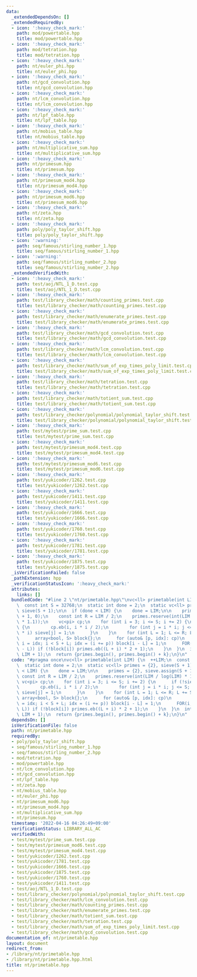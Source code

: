 ```yaml
---
data:
  _extendedDependsOn: []
  _extendedRequiredBy:
  - icon: ':heavy_check_mark:'
    path: mod/powertable.hpp
    title: mod/powertable.hpp
  - icon: ':heavy_check_mark:'
    path: mod/tetration.hpp
    title: mod/tetration.hpp
  - icon: ':heavy_check_mark:'
    path: nt/euler_phi.hpp
    title: nt/euler_phi.hpp
  - icon: ':heavy_check_mark:'
    path: nt/gcd_convolution.hpp
    title: nt/gcd_convolution.hpp
  - icon: ':heavy_check_mark:'
    path: nt/lcm_convolution.hpp
    title: nt/lcm_convolution.hpp
  - icon: ':heavy_check_mark:'
    path: nt/lpf_table.hpp
    title: nt/lpf_table.hpp
  - icon: ':heavy_check_mark:'
    path: nt/mobius_table.hpp
    title: nt/mobius_table.hpp
  - icon: ':heavy_check_mark:'
    path: nt/multiplicative_sum.hpp
    title: nt/multiplicative_sum.hpp
  - icon: ':heavy_check_mark:'
    path: nt/primesum.hpp
    title: nt/primesum.hpp
  - icon: ':heavy_check_mark:'
    path: nt/primesum_mod4.hpp
    title: nt/primesum_mod4.hpp
  - icon: ':heavy_check_mark:'
    path: nt/primesum_mod6.hpp
    title: nt/primesum_mod6.hpp
  - icon: ':heavy_check_mark:'
    path: nt/zeta.hpp
    title: nt/zeta.hpp
  - icon: ':heavy_check_mark:'
    path: poly/poly_taylor_shift.hpp
    title: poly/poly_taylor_shift.hpp
  - icon: ':warning:'
    path: seq/famous/stirling_number_1.hpp
    title: seq/famous/stirling_number_1.hpp
  - icon: ':warning:'
    path: seq/famous/stirling_number_2.hpp
    title: seq/famous/stirling_number_2.hpp
  _extendedVerifiedWith:
  - icon: ':heavy_check_mark:'
    path: test/aoj/NTL_1_D.test.cpp
    title: test/aoj/NTL_1_D.test.cpp
  - icon: ':heavy_check_mark:'
    path: test/library_checker/math/counting_primes.test.cpp
    title: test/library_checker/math/counting_primes.test.cpp
  - icon: ':heavy_check_mark:'
    path: test/library_checker/math/enumerate_primes.test.cpp
    title: test/library_checker/math/enumerate_primes.test.cpp
  - icon: ':heavy_check_mark:'
    path: test/library_checker/math/gcd_convolution.test.cpp
    title: test/library_checker/math/gcd_convolution.test.cpp
  - icon: ':heavy_check_mark:'
    path: test/library_checker/math/lcm_convolution.test.cpp
    title: test/library_checker/math/lcm_convolution.test.cpp
  - icon: ':heavy_check_mark:'
    path: test/library_checker/math/sum_of_exp_times_poly_limit.test.cpp
    title: test/library_checker/math/sum_of_exp_times_poly_limit.test.cpp
  - icon: ':heavy_check_mark:'
    path: test/library_checker/math/tetration.test.cpp
    title: test/library_checker/math/tetration.test.cpp
  - icon: ':heavy_check_mark:'
    path: test/library_checker/math/totient_sum.test.cpp
    title: test/library_checker/math/totient_sum.test.cpp
  - icon: ':heavy_check_mark:'
    path: test/library_checker/polynomial/polynomial_taylor_shift.test.cpp
    title: test/library_checker/polynomial/polynomial_taylor_shift.test.cpp
  - icon: ':heavy_check_mark:'
    path: test/mytest/prime_sum.test.cpp
    title: test/mytest/prime_sum.test.cpp
  - icon: ':heavy_check_mark:'
    path: test/mytest/primesum_mod4.test.cpp
    title: test/mytest/primesum_mod4.test.cpp
  - icon: ':heavy_check_mark:'
    path: test/mytest/primesum_mod6.test.cpp
    title: test/mytest/primesum_mod6.test.cpp
  - icon: ':heavy_check_mark:'
    path: test/yukicoder/1262.test.cpp
    title: test/yukicoder/1262.test.cpp
  - icon: ':heavy_check_mark:'
    path: test/yukicoder/1411.test.cpp
    title: test/yukicoder/1411.test.cpp
  - icon: ':heavy_check_mark:'
    path: test/yukicoder/1666.test.cpp
    title: test/yukicoder/1666.test.cpp
  - icon: ':heavy_check_mark:'
    path: test/yukicoder/1760.test.cpp
    title: test/yukicoder/1760.test.cpp
  - icon: ':heavy_check_mark:'
    path: test/yukicoder/1781.test.cpp
    title: test/yukicoder/1781.test.cpp
  - icon: ':heavy_check_mark:'
    path: test/yukicoder/1875.test.cpp
    title: test/yukicoder/1875.test.cpp
  _isVerificationFailed: false
  _pathExtension: hpp
  _verificationStatusIcon: ':heavy_check_mark:'
  attributes:
    links: []
  bundledCode: "#line 2 \"nt/primetable.hpp\"\nvc<ll> primetable(int LIM) {\n  ++LIM;\n\
    \  const int S = 32768;\n  static int done = 2;\n  static vc<ll> primes = {2},\
    \ sieve(S + 1);\n\n  if (done < LIM) {\n    done = LIM;\n\n    primes = {2}, sieve.assign(S\
    \ + 1, 0);\n    const int R = LIM / 2;\n    primes.reserve(int(LIM / log(LIM)\
    \ * 1.1));\n    vc<pi> cp;\n    for (int i = 3; i <= S; i += 2) {\n      if (!sieve[i])\
    \ {\n        cp.eb(i, i * i / 2);\n        for (int j = i * i; j <= S; j += 2\
    \ * i) sieve[j] = 1;\n      }\n    }\n    for (int L = 1; L <= R; L += S) {\n\
    \      array<bool, S> block{};\n      for (auto& [p, idx]: cp)\n        for (int\
    \ i = idx; i < S + L; idx = (i += p)) block[i - L] = 1;\n      FOR(i, min(S, R\
    \ - L)) if (!block[i]) primes.eb((L + i) * 2 + 1);\n    }\n  }\n  int k = LB(primes,\
    \ LIM + 1);\n  return {primes.begin(), primes.begin() + k};\n}\n"
  code: "#pragma once\nvc<ll> primetable(int LIM) {\n  ++LIM;\n  const int S = 32768;\n\
    \  static int done = 2;\n  static vc<ll> primes = {2}, sieve(S + 1);\n\n  if (done\
    \ < LIM) {\n    done = LIM;\n\n    primes = {2}, sieve.assign(S + 1, 0);\n   \
    \ const int R = LIM / 2;\n    primes.reserve(int(LIM / log(LIM) * 1.1));\n   \
    \ vc<pi> cp;\n    for (int i = 3; i <= S; i += 2) {\n      if (!sieve[i]) {\n\
    \        cp.eb(i, i * i / 2);\n        for (int j = i * i; j <= S; j += 2 * i)\
    \ sieve[j] = 1;\n      }\n    }\n    for (int L = 1; L <= R; L += S) {\n     \
    \ array<bool, S> block{};\n      for (auto& [p, idx]: cp)\n        for (int i\
    \ = idx; i < S + L; idx = (i += p)) block[i - L] = 1;\n      FOR(i, min(S, R -\
    \ L)) if (!block[i]) primes.eb((L + i) * 2 + 1);\n    }\n  }\n  int k = LB(primes,\
    \ LIM + 1);\n  return {primes.begin(), primes.begin() + k};\n}\n"
  dependsOn: []
  isVerificationFile: false
  path: nt/primetable.hpp
  requiredBy:
  - poly/poly_taylor_shift.hpp
  - seq/famous/stirling_number_1.hpp
  - seq/famous/stirling_number_2.hpp
  - mod/tetration.hpp
  - mod/powertable.hpp
  - nt/lcm_convolution.hpp
  - nt/gcd_convolution.hpp
  - nt/lpf_table.hpp
  - nt/zeta.hpp
  - nt/mobius_table.hpp
  - nt/euler_phi.hpp
  - nt/primesum_mod6.hpp
  - nt/primesum_mod4.hpp
  - nt/multiplicative_sum.hpp
  - nt/primesum.hpp
  timestamp: '2022-04-16 04:26:49+09:00'
  verificationStatus: LIBRARY_ALL_AC
  verifiedWith:
  - test/mytest/prime_sum.test.cpp
  - test/mytest/primesum_mod6.test.cpp
  - test/mytest/primesum_mod4.test.cpp
  - test/yukicoder/1262.test.cpp
  - test/yukicoder/1781.test.cpp
  - test/yukicoder/1666.test.cpp
  - test/yukicoder/1875.test.cpp
  - test/yukicoder/1760.test.cpp
  - test/yukicoder/1411.test.cpp
  - test/aoj/NTL_1_D.test.cpp
  - test/library_checker/polynomial/polynomial_taylor_shift.test.cpp
  - test/library_checker/math/lcm_convolution.test.cpp
  - test/library_checker/math/counting_primes.test.cpp
  - test/library_checker/math/enumerate_primes.test.cpp
  - test/library_checker/math/totient_sum.test.cpp
  - test/library_checker/math/tetration.test.cpp
  - test/library_checker/math/sum_of_exp_times_poly_limit.test.cpp
  - test/library_checker/math/gcd_convolution.test.cpp
documentation_of: nt/primetable.hpp
layout: document
redirect_from:
- /library/nt/primetable.hpp
- /library/nt/primetable.hpp.html
title: nt/primetable.hpp
---
```


